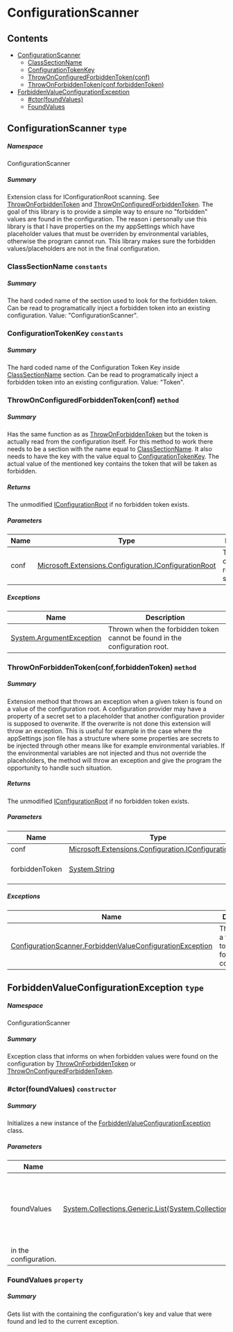 <a name='assembly'></a>
# ConfigurationScanner

## Contents

- [ConfigurationScanner](#T-ConfigurationScanner-ConfigurationScanner 'ConfigurationScanner.ConfigurationScanner')
  - [ClassSectionName](#F-ConfigurationScanner-ConfigurationScanner-ClassSectionName 'ConfigurationScanner.ConfigurationScanner.ClassSectionName')
  - [ConfigurationTokenKey](#F-ConfigurationScanner-ConfigurationScanner-ConfigurationTokenKey 'ConfigurationScanner.ConfigurationScanner.ConfigurationTokenKey')
  - [ThrowOnConfiguredForbiddenToken(conf)](#M-ConfigurationScanner-ConfigurationScanner-ThrowOnConfiguredForbiddenToken-Microsoft-Extensions-Configuration-IConfigurationRoot- 'ConfigurationScanner.ConfigurationScanner.ThrowOnConfiguredForbiddenToken(Microsoft.Extensions.Configuration.IConfigurationRoot)')
  - [ThrowOnForbiddenToken(conf,forbiddenToken)](#M-ConfigurationScanner-ConfigurationScanner-ThrowOnForbiddenToken-Microsoft-Extensions-Configuration-IConfigurationRoot,System-String,System-Boolean- 'ConfigurationScanner.ConfigurationScanner.ThrowOnForbiddenToken(Microsoft.Extensions.Configuration.IConfigurationRoot,System.String,System.Boolean)')
- [ForbiddenValueConfigurationException](#T-ConfigurationScanner-ForbiddenValueConfigurationException 'ConfigurationScanner.ForbiddenValueConfigurationException')
  - [#ctor(foundValues)](#M-ConfigurationScanner-ForbiddenValueConfigurationException-#ctor-System-Collections-Generic-List{System-Collections-Generic-KeyValuePair{System-String,System-String}}- 'ConfigurationScanner.ForbiddenValueConfigurationException.#ctor(System.Collections.Generic.List{System.Collections.Generic.KeyValuePair{System.String,System.String}})')
  - [FoundValues](#P-ConfigurationScanner-ForbiddenValueConfigurationException-FoundValues 'ConfigurationScanner.ForbiddenValueConfigurationException.FoundValues')

<a name='T-ConfigurationScanner-ConfigurationScanner'></a>
## ConfigurationScanner `type`

##### Namespace

ConfigurationScanner

##### Summary

Extension class for IConfigurationRoot scanning.
See [ThrowOnForbiddenToken](#M-ConfigurationScanner-ConfigurationScanner-ThrowOnForbiddenToken-Microsoft-Extensions-Configuration-IConfigurationRoot,System-String,System-Boolean- 'ConfigurationScanner.ConfigurationScanner.ThrowOnForbiddenToken(Microsoft.Extensions.Configuration.IConfigurationRoot,System.String,System.Boolean)') and [ThrowOnConfiguredForbiddenToken](#M-ConfigurationScanner-ConfigurationScanner-ThrowOnConfiguredForbiddenToken-Microsoft-Extensions-Configuration-IConfigurationRoot- 'ConfigurationScanner.ConfigurationScanner.ThrowOnConfiguredForbiddenToken(Microsoft.Extensions.Configuration.IConfigurationRoot)').
The goal of this library is to provide a simple way to ensure no "forbidden" values are found in the
configuration. The reason i personally use this library is that I have properties on the my appSettings which have
placeholder values that must be overriden by environmental variables, otherwise the program cannot run.
This library makes sure the forbidden values/placeholders are not in the final configuration.

<a name='F-ConfigurationScanner-ConfigurationScanner-ClassSectionName'></a>
### ClassSectionName `constants`

##### Summary

The hard coded name of the section used to look for the forbidden token. Can be read to programatically inject a forbidden token into
an existing configuration.
Value: "ConfigurationScanner".

<a name='F-ConfigurationScanner-ConfigurationScanner-ConfigurationTokenKey'></a>
### ConfigurationTokenKey `constants`

##### Summary

The hard coded name of the Configuration Token Key inside [ClassSectionName](#F-ConfigurationScanner-ConfigurationScanner-ClassSectionName 'ConfigurationScanner.ConfigurationScanner.ClassSectionName') section. Can be read to programatically inject
a forbidden token into an existing configuration.
Value: "Token".

<a name='M-ConfigurationScanner-ConfigurationScanner-ThrowOnConfiguredForbiddenToken-Microsoft-Extensions-Configuration-IConfigurationRoot-'></a>
### ThrowOnConfiguredForbiddenToken(conf) `method`

##### Summary

Has the same function as as [ThrowOnForbiddenToken](#M-ConfigurationScanner-ConfigurationScanner-ThrowOnForbiddenToken-Microsoft-Extensions-Configuration-IConfigurationRoot,System-String,System-Boolean- 'ConfigurationScanner.ConfigurationScanner.ThrowOnForbiddenToken(Microsoft.Extensions.Configuration.IConfigurationRoot,System.String,System.Boolean)') but the token is actually read from the configuration itself.
For this method to work there needs to be a section with the name equal to [ClassSectionName](#F-ConfigurationScanner-ConfigurationScanner-ClassSectionName 'ConfigurationScanner.ConfigurationScanner.ClassSectionName').
It also needs to have the key with the value equal to [ConfigurationTokenKey](#F-ConfigurationScanner-ConfigurationScanner-ConfigurationTokenKey 'ConfigurationScanner.ConfigurationScanner.ConfigurationTokenKey').
The actual value of the mentioned key contains the token that will be taken as forbidden.

##### Returns

The unmodified [IConfigurationRoot](#T-Microsoft-Extensions-Configuration-IConfigurationRoot 'Microsoft.Extensions.Configuration.IConfigurationRoot') if no forbidden token exists.

##### Parameters

| Name | Type | Description |
| ---- | ---- | ----------- |
| conf | [Microsoft.Extensions.Configuration.IConfigurationRoot](#T-Microsoft-Extensions-Configuration-IConfigurationRoot 'Microsoft.Extensions.Configuration.IConfigurationRoot') | The configuration root to be scanned. |

##### Exceptions

| Name | Description |
| ---- | ----------- |
| [System.ArgumentException](http://msdn.microsoft.com/query/dev14.query?appId=Dev14IDEF1&l=EN-US&k=k:System.ArgumentException 'System.ArgumentException') | Thrown when the forbidden token cannot be found in the configuration root. |

<a name='M-ConfigurationScanner-ConfigurationScanner-ThrowOnForbiddenToken-Microsoft-Extensions-Configuration-IConfigurationRoot,System-String,System-Boolean-'></a>
### ThrowOnForbiddenToken(conf,forbiddenToken) `method`

##### Summary

Extension method that throws an exception when a given token is found on a value of the configuration root.
A configuration provider may have a property
of a secret set to a placeholder that another configuration provider is supposed to overwrite. If the overwrite
is not done this extension will throw an exception.
This is useful for example in the case where the appSettings json file has a structure where some properties
are secrets to be injected through other means like for example environmental variables. If the environmental
variables are not injected and thus not override the placeholders, the method will throw an exception and give
the program the opportunity to handle such situation.

##### Returns

The unmodified [IConfigurationRoot](#T-Microsoft-Extensions-Configuration-IConfigurationRoot 'Microsoft.Extensions.Configuration.IConfigurationRoot') if no forbidden token exists.

##### Parameters

| Name | Type | Description |
| ---- | ---- | ----------- |
| conf | [Microsoft.Extensions.Configuration.IConfigurationRoot](#T-Microsoft-Extensions-Configuration-IConfigurationRoot 'Microsoft.Extensions.Configuration.IConfigurationRoot') | The configuration root to be scanned. |
| forbiddenToken | [System.String](http://msdn.microsoft.com/query/dev14.query?appId=Dev14IDEF1&l=EN-US&k=k:System.String 'System.String') | The token that, if found will throw an exception "T:ForbiddenValueConfigurationException". |

##### Exceptions

| Name | Description |
| ---- | ----------- |
| [ConfigurationScanner.ForbiddenValueConfigurationException](#T-ConfigurationScanner-ForbiddenValueConfigurationException 'ConfigurationScanner.ForbiddenValueConfigurationException') | Thrown when a forbidden token is found in the configuration. |

<a name='T-ConfigurationScanner-ForbiddenValueConfigurationException'></a>
## ForbiddenValueConfigurationException `type`

##### Namespace

ConfigurationScanner

##### Summary

Exception class that informs on when forbidden values were found on the configuration by
[ThrowOnForbiddenToken](#M-ConfigurationScanner-ConfigurationScanner-ThrowOnForbiddenToken-Microsoft-Extensions-Configuration-IConfigurationRoot,System-String,System-Boolean- 'ConfigurationScanner.ConfigurationScanner.ThrowOnForbiddenToken(Microsoft.Extensions.Configuration.IConfigurationRoot,System.String,System.Boolean)') or [ThrowOnConfiguredForbiddenToken](#M-ConfigurationScanner-ConfigurationScanner-ThrowOnConfiguredForbiddenToken-Microsoft-Extensions-Configuration-IConfigurationRoot- 'ConfigurationScanner.ConfigurationScanner.ThrowOnConfiguredForbiddenToken(Microsoft.Extensions.Configuration.IConfigurationRoot)').

<a name='M-ConfigurationScanner-ForbiddenValueConfigurationException-#ctor-System-Collections-Generic-List{System-Collections-Generic-KeyValuePair{System-String,System-String}}-'></a>
### #ctor(foundValues) `constructor`

##### Summary

Initializes a new instance of the [ForbiddenValueConfigurationException](#T-ConfigurationScanner-ForbiddenValueConfigurationException 'ConfigurationScanner.ForbiddenValueConfigurationException') class.

##### Parameters

| Name | Type | Description |
| ---- | ---- | ----------- |
| foundValues | [System.Collections.Generic.List{System.Collections.Generic.KeyValuePair{System.String,System.String}}](http://msdn.microsoft.com/query/dev14.query?appId=Dev14IDEF1&l=EN-US&k=k:System.Collections.Generic.List 'System.Collections.Generic.List{System.Collections.Generic.KeyValuePair{System.String,System.String}}') | A list with the keys and values of the found forbidden properties found
in the configuration. |

<a name='P-ConfigurationScanner-ForbiddenValueConfigurationException-FoundValues'></a>
### FoundValues `property`

##### Summary

Gets list with the containing the configuration's key and value that were found and led
to the current exception.
